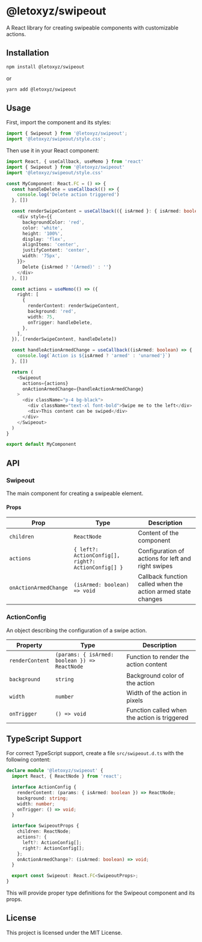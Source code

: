# @letoxyz/swipeout

A React library for creating swipeable components with customizable actions.

## Installation

```bash
npm install @letoxyz/swipeout
```


or

```bash
yarn add @letoxyz/swipeout
```


## Usage

First, import the component and its styles:

```typescript
import { Swipeout } from '@letoxyz/swipeout';
import '@letoxyz/swipeout/style.css';
```


Then use it in your React component:

```typescript
import React, { useCallback, useMemo } from 'react'
import { Swipeout } from '@letoxyz/swipeout'
import '@letoxyz/swipeout/style.css'

const MyComponent: React.FC = () => {
  const handleDelete = useCallback(() => {
    console.log('Delete action triggered')
  }, [])

  const renderSwipeContent = useCallback(({ isArmed }: { isArmed: boolean }) => (
    <div style={{
      backgroundColor: 'red',
      color: 'white',
      height: '100%',
      display: 'flex',
      alignItems: 'center',
      justifyContent: 'center',
      width: '75px',
    }}>
      Delete {isArmed ? '(Armed)' : ''}
    </div>
  ), [])

  const actions = useMemo(() => ({
    right: [
      {
        renderContent: renderSwipeContent,
        background: 'red',
        width: 75,
        onTrigger: handleDelete,
      },
    ],
  }), [renderSwipeContent, handleDelete])

  const handleActionArmedChange = useCallback((isArmed: boolean) => {
    console.log(`Action is ${isArmed ? 'armed' : 'unarmed'}`)
  }, [])

  return (
    <Swipeout
      actions={actions}
      onActionArmedChange={handleActionArmedChange}
    >
      <div className="p-4 bg-black">
        <div className="text-xl font-bold">Swipe me to the left</div>
        <div>This content can be swiped</div>
      </div>
    </Swipeout>
  )
}

export default MyComponent
```


## API

### Swipeout

The main component for creating a swipeable element.

#### Props

| Prop | Type | Description |
|------|------|-------------|
| `children` | `ReactNode` | Content of the component |
| `actions` | `{ left?: ActionConfig[], right?: ActionConfig[] }` | Configuration of actions for left and right swipes |
| `onActionArmedChange` | `(isArmed: boolean) => void` | Callback function called when the action armed state changes |

### ActionConfig

An object describing the configuration of a swipe action.

| Property | Type | Description |
|----------|------|-------------|
| `renderContent` | `(params: { isArmed: boolean }) => ReactNode` | Function to render the action content |
| `background` | `string` | Background color of the action |
| `width` | `number` | Width of the action in pixels |
| `onTrigger` | `() => void` | Function called when the action is triggered |

## TypeScript Support

For correct TypeScript support, create a file `src/swipeout.d.ts` with the following content:

```typescript
declare module '@letoxyz/swipeout' {
  import React, { ReactNode } from 'react';

  interface ActionConfig {
    renderContent: (params: { isArmed: boolean }) => ReactNode;
    background: string;
    width: number;
    onTrigger: () => void;
  }

  interface SwipeoutProps {
    children: ReactNode;
    actions?: {
      left?: ActionConfig[];
      right?: ActionConfig[];
    };
    onActionArmedChange?: (isArmed: boolean) => void;
  }

  export const Swipeout: React.FC<SwipeoutProps>;
}
```


This will provide proper type definitions for the Swipeout component and its props.

## License

This project is licensed under the MIT License.
